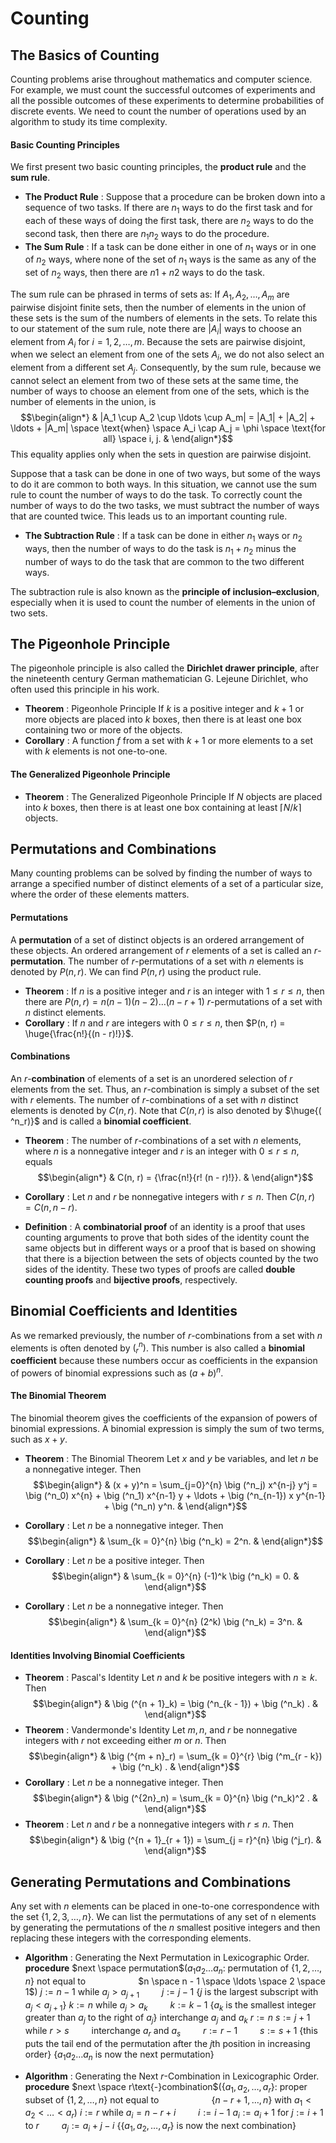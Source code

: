 # Counting
## The Basics of Counting
Counting problems arise throughout mathematics and computer science. For example, we must count the successful outcomes of experiments and all the possible outcomes of these experiments to determine probabilities of discrete events. We need to count the number of operations used by an algorithm to study its time complexity.
#### Basic Counting Principles
We first present two basic counting principles, the **product rule** and the **sum rule**.
* **The Product Rule** :
  Suppose that a procedure can be broken down into a sequence of two tasks. If there are $n_1$ ways to do the first task and for each of these ways of doing the first task, there are $n_2$ ways to do the second task, then there are $n_1 n_2$ ways to do the procedure.
* **The Sum Rule** :
  If a task can be done either in one of $n_1$ ways or in one of $n_2$ ways, where none of the set of $n_1$ ways is the same as any of the set of $n_2$ ways, then there are $n1 + n2$ ways to do the task.

The sum rule can be phrased in terms of sets as: If $A_1, A_2, \ldots, A_m$ are pairwise disjoint finite sets, then the number of elements in the union of these sets is the sum of the numbers of
elements in the sets.
To relate this to our statement of the sum rule, note there are $|A_i|$ ways to choose an element from $A_i$ for $i = 1, 2, \ldots, m$. Because the sets are pairwise disjoint, when we select an element from one of the sets $A_i$, we do not also select an element from a different set $A_j$. Consequently, by the sum rule, because we cannot select an element from two of these sets at the same time, the number of ways to choose an element from one of the sets, which is the number of elements in the union, is $$\begin{align*}
& |A_1 \cup A_2 \cup \ldots \cup A_m| = |A_1| + |A_2| + \ldots + |A_m| \space \text{when} \space A_i \cap A_j = \phi \space \text{for all} \space i, j. &
\end{align*}$$This equality applies only when the sets in question are pairwise disjoint. 

Suppose that a task can be done in one of two ways, but some of the ways to do it are common to both ways. In this situation, we cannot use the sum rule to count the number of ways to do the task. To correctly count the number of ways to do the two tasks, we must subtract the number of ways that are counted twice. This leads us to an important counting rule.
* **The Subtraction Rule** :
  If a task can be done in either $n_1$ ways or $n_2$ ways, then the number of ways to do the task is $n_1 + n_2$ minus the number of ways to do the task that are common to the two different ways.

The subtraction rule is also known as the **principle of inclusion–exclusion**, especially when it is used to count the number of elements in the union of two sets.

## The Pigeonhole Principle
The pigeonhole principle is also called the **Dirichlet drawer principle**, after the nineteenth century German mathematician G. Lejeune Dirichlet, who often used this principle in his work.

* **Theorem** : Pigeonhole Principle
  If $k$ is a positive integer and $k + 1$ or more objects are placed into $k$ boxes, then there is at least one box containing two or more of the objects.
* **Corollary** :
  A function $f$ from a set with $k + 1$ or more elements to a set with $k$ elements is not 
  one-to-one.
#### The Generalized Pigeonhole Principle
* **Theorem** : The Generalized Pigeonhole Principle
  If $N$ objects are placed into $k$ boxes, then there is at least one box containing at least $\lceil N /k \rceil$ objects.
## Permutations and Combinations
Many counting problems can be solved by finding the number of ways to arrange a specified number of distinct elements of a set of a particular size, where the order of these elements matters.
#### Permutations
A **permutation** of a set of distinct objects is an ordered arrangement of these objects. An ordered arrangement of $r$ elements of a set is called an $r$-**permutation**.
The number of $r$-permutations of a set with $n$ elements is denoted by $P(n, r)$. We can find $P(n, r)$ using the product rule.

* **Theorem** :
  If $n$ is a positive integer and $r$ is an integer with $1 \leq r \leq n$, then there are $P(n, r) = n(n - 1)(n - 2) \ldots (n - r + 1)$ $r$-permutations of a set with $n$ distinct elements.
* **Corollary** :
  If $n$ and $r$ are integers with $0 \leq r \leq n$, then $P(n, r) = \huge{\frac{n!}{(n - r)!}}$.
#### Combinations
An $r$-**combination** of elements of a set is an unordered selection of $r$ elements from the set. Thus, an $r$-combination is simply a subset of the set with $r$ elements.
The number of $r$-combinations of a set with $n$ distinct elements is denoted by $C(n, r)$. Note that $C(n, r)$ is also denoted by $\huge{( ^n_r)}$ and is called a **binomial coefficient**.
* **Theorem** :
  The number of $r$-combinations of a set with $n$ elements, where $n$ is a nonnegative integer and $r$ is an integer with $0 \leq r \leq n$, equals $$\begin{align*}
  & C(n, r) = {\frac{n!}{r! (n - r)!}}. &
  \end{align*}$$

 * **Corollary** :
   Let $n$ and $r$ be nonnegative integers with $r \leq n$. Then $C(n, r) = C(n, n - r)$.

* **Definition** :
  A **combinatorial proof** of an identity is a proof that uses counting arguments to prove that both sides of the identity count the same objects but in different ways or a proof that is based on showing that there is a bijection between the sets of objects counted by the two sides of the identity. These two types of proofs are called **double counting proofs** and **bijective proofs**, respectively.
## Binomial Coefficients and Identities
As we remarked previously, the number of $r$-combinations from a set with $n$ elements is often denoted by $\big (^n_r)$. This number is also called a **binomial coefficient** because these numbers occur as coefficients in the expansion of powers of binomial expressions such as $(a + b)^n$.
#### The Binomial Theorem
The binomial theorem gives the coefficients of the expansion of powers of binomial expressions. A binomial expression is simply the sum of two terms, such as $x + y$.
* **Theorem** : The Binomial Theorem
  Let $x$ and $y$ be variables, and let $n$ be a nonnegative integer. Then $$\begin{align*}
  & (x + y)^n = \sum_{j=0}^{n} \big (^n_j) x^{n-j} y^j = \big (^n_0) x^{n} + \big (^n_1) x^{n-1} y + \ldots + \big (^n_{n-1}) x y^{n-1} + \big (^n_n) y^n. &
  \end{align*}$$
  
* **Corollary** :
  Let $n$ be a nonnegative integer. Then $$\begin{align*}
  & \sum_{k = 0}^{n} \big (^n_k) = 2^n. &
  \end{align*}$$
  
* **Corollary** :
  Let $n$ be a positive integer. Then $$\begin{align*}
  & \sum_{k = 0}^{n} (-1)^k \big (^n_k) = 0. &
  \end{align*}$$
  
* **Corollary** :
  Let $n$ be a nonnegative integer. Then $$\begin{align*}
  & \sum_{k = 0}^{n} (2^k) \big (^n_k) = 3^n. &
  \end{align*}$$
#### Identities Involving Binomial Coefficients

* **Theorem** : Pascal's Identity
  Let $n$ and $k$ be positive integers with $n \geq k$. Then $$\begin{align*}
  & \big (^{n + 1}_k) = \big (^n_{k - 1}) + \big (^n_k) . &
  \end{align*}$$
* **Theorem** : Vandermonde's Identity
  Let $m, n,$ and $r$ be nonnegative integers with $r$ not exceeding either $m$ or $n$. Then $$\begin{align*}
  & \big (^{m + n}_r) = \sum_{k = 0}^{r} \big (^m_{r - k}) + \big (^n_k) . &
  \end{align*}$$
* **Corollary** :
  Let $n$ be a nonnegative integer. Then $$\begin{align*}
  & \big (^{2n}_n) = \sum_{k = 0}^{n} \big (^n_k)^2 . &
  \end{align*}$$
* **Theorem** :
  Let $n$ and $r$ be a nonnegative integers with $r \leq n$. Then $$\begin{align*}
  & \big (^{n + 1}_{r + 1}) = \sum_{j = r}^{n} \big (^j_r). &
  \end{align*}$$
## Generating Permutations and Combinations

Any set with $n$ elements can be placed in one-to-one correspondence with the set $\{1, 2, 3, \ldots, n\}$. We can list the permutations of any set of n elements by generating the permutations of the $n$ smallest positive integers and then replacing these integers with the corresponding elements.
* **Algorithm** : Generating the Next Permutation in Lexicographic Order.
  **procedure** $next \space permutation$($a_1 a_2 \ldots a_n$: permutation of {$1, 2, \ldots, n$} not equal to 
  $\qquad \qquad \quad$$n \space n - 1 \space \ldots \space 2 \space 1$)
  $j := n - 1$
  while $a_j > a_{j + 1}$
  $\qquad$$j := j - 1$
  {$j$ is the largest subscript with $a_j < a_{j + 1}$}
  $k := n$
  while $a_j > a_k$
  $\qquad$$k := k - 1$
  {$a_k$ is the smallest integer greater than $a_j$ to the right of $a_j$}
  interchange $a_j$ and $a_k$
  $r := n$
  $s := j + 1$
  while $r > s$
  $\qquad$interchange $a_r$ and $a_s$
  $\qquad$$r := r - 1$
  $\qquad$$s := s + 1$
  {this puts the tail end of the permutation after the $j$th position in increasing order}
  {$a_1 a_2 \ldots a_n$ is now the next permutation}

* **Algorithm** : Generating the Next $r$-Combination in Lexicographic Order.
  **procedure** $next \space r\text{-}combination$($\{a_1, a_2, \ldots, a_r\}$: proper subset of $\{1, 2, \ldots, n\}$ not equal to 
  $\qquad \qquad \quad$$\{n - r + 1, \ldots, n\}$ with $a_1 < a_2 < \ldots < a_r$)
  $i := r$
  while $a_i = n - r + i$
  $\qquad$$i := i - 1$
  $a_i := a_i + 1$
  for $j := i + 1$ to $r$
  $\qquad$$a_j := a_i + j - i$
  {$\{a_1, a_2, \ldots, a_r\}$ is now the next combination}
